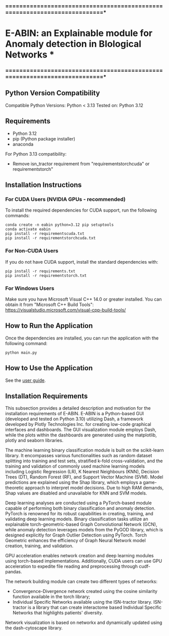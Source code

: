 ### =========================================================================*
# E-ABIN: an Explainable module for Anomaly detection in BIological Networks *
### =========================================================================*

## Python Version Compatibility

Compatible Python Versions: Python < 3.13
Tested on: Python 3.12

## Requirements
- Python 3.12
- pip (Python package installer)
- anaconda

For Python 3.13 compatibility:
- Remove isn_tractor requirement from "requirementstorchcuda" or requirementstorch"

## Installation Instructions
### For CUDA Users (NVIDIA GPUs - recommended)
To install the required dependencies for CUDA support, run the following commands:

```
conda create -n eabin python=3.12 pip setuptools
conda activate eabin
pip install -r requirementscuda.txt
pip install -r requirementstorchcuda.txt
```

### For Non-CUDA Users
If you do not have CUDA support, install the standard dependencies with:

```
pip install -r requirements.txt
pip install -r requirementstorch.txt
```

### For Windows Users
Make sure you have Microsoft Visual C++ 14.0 or greater installed. You can obtain it from "Microsoft C++ Build Tools": https://visualstudio.microsoft.com/visual-cpp-build-tools/


## How to Run the Application
Once the dependencies are installed, you can run the application with the following command:

```
python main.py
```


## How to Use the Application

See the [user guide](UserGuide.pdf).



## Installation Requirements

This subsection provides a detailed description and motivation for the installation requirements of E-ABIN. E-ABIN is a Python-based GUI (developed and tested on Python 3.10) utilizing Dash, a framework developed by Plotly Technologies Inc. for creating low-code graphical interfaces and dashboards. The GUI visualization module employs Dash, while the plots within the dashboards are generated using the matplotlib, plotly and seaborn libraries.

The machine learning binary classification module is built on the scikit-learn library. It encompasses various functionalities such as random dataset splitting into training and test sets, stratified k-fold cross-validation, and the training and validation of commonly used machine learning models including Logistic Regression (LR), K Nearest Neighbours (KNN), Decision Trees (DT), Random Forest (RF), and Support Vector Machine (SVM). Model predictions are explained using the Shap library, which employs a game-theoretic approach to interpret model decisions. Due to high RAM demands, Shap values are disabled and unavailable for KNN and SVM models.

Deep learning analyses are conducted using a PyTorch-based module capable of performing both binary classification and anomaly detection. PyTorch is renowned for its robust capabilities in creating, training, and validating deep learning models. Binary classification tasks utilize an explainable torch-geometric-based Graph Convolutional Network (GCN), while anomaly detection leverages models from the PyGOD library, which is designed explicitly for Graph Outlier Detection using PyTorch. Torch Geometric enhances the efficiency of Graph Neural Network model creation, training, and validation.

GPU acceleration enables network creation and deep learning modules using torch-based implementations. Additionally, CUDA users can use GPU acceleration to expedite file reading and preprocessing through cudf-pandas.

The network building module can create two different types of networks: 
- Convergence-Divergence network created using the cosine similarity function available in the torch library;
- Individual Specific Networks available using the ISN-tractor library. ISN-tractor is a library that can create interactome based Individual Specific Networks that highlights patients' diversity.
    
Network visualization is based on networkx and dynamically updated using the dash-cytoscape library.



